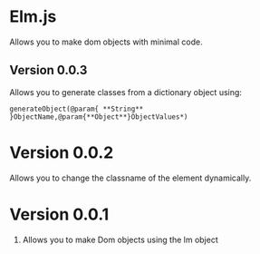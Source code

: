 # Elm.js

Allows you to make dom objects with minimal code.

## Version 0.0.3

Allows you to generate classes from a dictionary object using:

`generateObject(@param{ **String** }ObjectName,@param{**Object**}ObjectValues*)`

# Version 0.0.2

Allows you to change the classname of the element dynamically.

# Version 0.0.1

1. Allows you to make Dom objects using the lm object
